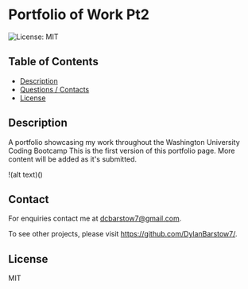 # Portfolio of Work Pt2
![License: MIT](https://img.shields.io/badge/License-MIT-yellow.svg)

## Table of Contents
- [Description](#Description)
- [Questions / Contacts](#Contacts)
- [License](#License)

## Description
A portfolio showcasing my work throughout the Washington University Coding Bootcamp This is the first version of this portfolio page. More content will be added as it's submitted.

!(alt text)()

## Contact
For enquiries contact me at dcbarstow7@gmail.com. 

To see other projects, please visit https://github.com/DylanBarstow7/.

## License
MIT
